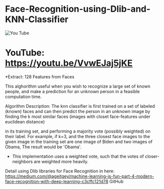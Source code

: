 # Face-Recognition-using-Dlib-and-KNN-Classifier
![You Tube](https://user-images.githubusercontent.com/47806867/137105677-0f3d4134-f58c-4413-b1ff-d63d815626ca.png)

# YouTube: https://youtu.be/VvwEJaj5jKE

*Extract: 128 Features from Faces

This alghorithm useful when you wish to recognize a large set of known people,
and make a prediction for an unknown person in a feasible computation time.

Algorithm Description:
The knn classifier is first trained on a set of labeled (known) faces and can then predict the person
in an unknown image by finding the k most similar faces (images with closet face-features under euclidean distance)

in its training set, and performing a majority vote (possibly weighted) on their label.
For example, if k=3, and the three closest face images to the given image in the training set are one image of Biden and two images of Obama, The result would be 'Obama'.

* This implementation uses a weighted vote, such that the votes of closer-neighbors are weighted more heavily.

Detail using Dlib libraries for Face Recognition in here: https://medium.com/@ageitgey/machine-learning-is-fun-part-4-modern-face-recognition-with-deep-learning-c3cffc121d78
GitHub
